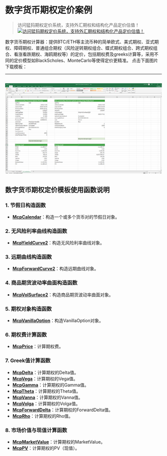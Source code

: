 # **数字货币期权定价案例**


> 访问猛犸期权定价系统，支持外汇期权和结构化产品定价估值！
[![访问猛犸期权定价系统，支持外汇期权和结构化产品定价估值！](../pic/mathema.png)](https://fxo.mathema.com.cn)

数字货币期权计算器：提供BTC/ETH等主流币种的简单欧式、美式期权、亚式期权、障碍期权、普通组合期权（风险逆转期权组合、蝶式期权组合、跨式期权组合、看涨看跌期权、海鸥期权等）的定价，包括期权费及greeks计算等，采用不同的定价模型如BlackScholes、MonteCarlo等使得定价更精准。
点击下面图片下载模板：

---
[![MCP-TC24-Digital Currency Options Calculator](./pic/tc24.png)](./MCP-TC24-DigitalCurrencyOptionsCalculator.xlsx)
---

## **数字货币期权定价模板使用函数说明**

### **1. 节假日构造函数**
- **[McpCalendar](/zh/latest/api/calendar.html#excel-mcpcalendar-code-dates)**：构造一个或多个货币对的节假日对象。

### **2. 无风险利率曲线构造函数**
- **[McpYieldCurve2](/zh/latest/api/yieldcurve.html#excel-mcpyieldcurve2-args1-args2-args3-args4-args5-fmt-vp-hd)**：构造无风险利率曲线对象。

### **3. 远期曲线构造函数**
- **[McpForwardCurve2](/zh/latest/api/forwardratecurve.html#excel-mcpforwardcurve2-args1-args2-args3-args4-args5-fmt-vp-hd)**：构造远期曲线对象。

### **4. 商品期货波动率曲面构造函数**
- **[McpVolSurface2](/zh/latest/api/volsurface.html#excel-mcpvolsurface2-args1-args2-args3-args4-args5-fmt-vp)**：构造商品期货波动率曲面对象。

### **5. 期权对象构造函数**
- **[McpVanillaOption](/zh/latest/api/vanillaoption.html#excel-mcpvanillaoption-args1-args2-args3-args4-args5-fmt)**：构造VanillaOption对象。

### **6. 期权费计算函数**
- **[McpPrice](/zh/latest/api/vanillaoption.html#excel-mcpprice-obj-isamount-true)**：计算期权费。

### **7. Greek值计算函数**
- **[McpDelta](/zh/latest/api/vanillaoption.html#excel-mcpdelta-obj-isccy2-false-isamount-true-pricingmethod-1-isclosedformmethod-true)**：计算期权的Delta值。
- **[McpVega](/zh/latest/api/vanillaoption.html#excel-mcpvega-obj-isccy2-false-isamount-true-pricingmethod-1-isclosedformmethod-true)**：计算期权的Vega值。
- **[McpGamma](/zh/latest/api/vanillaoption.html#excel-mcpgamma-obj-isccy2-false-isamount-true-pricingmethod-1-isclosedformmethod-true)**：计算期权的Gamma值。
- **[McpTheta](/zh/latest/api/vanillaoption.html#excel-mcptheta-obj-isccy2-false-isamount-true-pricingmethod-1-isclosedformmethod-true)**：计算期权的Theta值。
- **[McpVanna](/zh/latest/api/vanillaoption.html#excel-mcpvanna-obj-isccy2-false-isamount-true-pricingmethod-1-isclosedformmethod-true)**：计算期权的Vanna值。
- **[McpVolga](/zh/latest/api/vanillaoption.html#excel-mcpvolga-obj-isccy2-false-isamount-true-pricingmethod-1-isclosedformmethod-true)**：计算期权的Volga值。
- **[McpForwardDelta](/zh/latest/api/vanillaoption.html#excel-mcpforwarddelta-obj-isccy2-false-isamount-true-pricingmethod-1-isclosedformmethod-true)**：计算期权的ForwardDelta值。
- **[McpRho](/zh/latest/api/vanillaoption.html#excel-mcprho-obj-isccy2-false-isamount-true-pricingmethod-1-isclosedformmethod-true)**：计算期权的Rho值。

### **8. 市场价值与现值计算函数**
- **[McpMarketValue](/zh/latest/api/vanillaoption.html#excel-mcpmarketvalue-obj-isamount-true)**：计算期权的MarketValue。
- **[McpPV](/zh/latest/api/vanillaoption.html#excel-mcppv-obj-isamount-true)**：计算期权的PV（现值）。